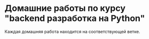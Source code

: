 # Домашние работы по курсу "backend разработка на Python"

Каждая домашняя работа находится на соответствующей ветке.
